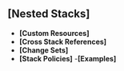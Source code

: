 ## [Nested Stacks]
   - **[Custom Resources]**
   - **[Cross Stack References]**
   - **[Change Sets]**
   - **[Stack Policies]**
   -**[Examples]**
